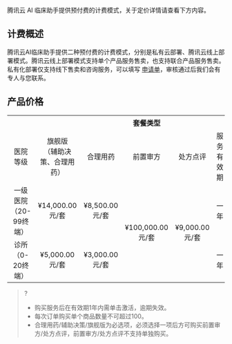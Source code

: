 腾讯云 AI 临床助手提供预付费的计费模式，关于定价详情请查看下方内容。

## 计费概述
腾讯云AI临床助手提供二种预付费的计费模式，分别是私有云部署、腾讯云线上部署模式。腾讯云线上部署模式支持单个产品服务售卖，也支持联合产品服务售卖。
私有化部署仅支持线下售卖和咨询服务，可以填写 [申请单](https://cloud.tencent.com/apply/p/9z37i78ng7l)，审核通过后我们会有专人与您联系。

## 产品价格
<table>
   <tr>
      <th style="width:27%;text-align:center"></td>
      <th style="width:25%;text-align:center"></td>
      <th width="0px"  colspan="3" style="text-align:center">套餐类型</td>
      <th style="width:35%;text-align:center"></td>
   </tr>
   <tr>
      <td style="width:5%;text-align:center">医院等级</td>
      <td style="width:40%;text-align:center" >旗舰版<br>
（辅助决策、合理用药）
</td>
      <td style="width:14%;text-align:center">合理用药</td>
      <td style="width:14%;text-align:center"  >前置审方</td>
      <td style="width:14%;text-align:center">处方点评</td>
      <td >服务有效期</td>
   </tr>
   <tr>
      <td style="text-align:center">一级医院<br>（20-99终端）</td>
      <td style="text-align:center">¥14,000.00<br>元/套</td>
      <td style="text-align:center">¥8,500.00<br>元/套</td>
      <td rowspan='2' style="text-align:center">¥100,000.00<br>元/套</td>
      <td rowspan='2' style="text-align:center">¥9,000.00<br>元/套</td>
      <td>一年</td>
   </tr>
   <tr>
      <td style="text-align:center">诊所<br>（0-20终端）</td>
      <td style="text-align:center">¥5,000.00<br>元/套</td>
      <td style="text-align:center">¥3,000.00<br>元/套</td>
      <td >一年</td>
   </tr>
</table>

>?
>- 购买服务后在有效期1年内需单击激活，逾期失效。
>- 每次订单购买单个商品数量不可超过100。
>- 合理用药/辅助决策/旗舰版为必选项，必须选择一项后方可购买前置审方/处方点评，前置审方/处方点评不支持单独购买。
